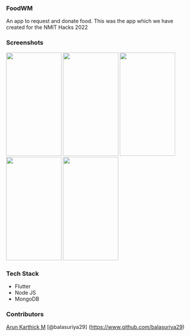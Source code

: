 ### FoodWM

An app to request and donate food. This was the app which we have created for the NMIT Hacks 2022

### Screenshots

<img src="https://user-images.githubusercontent.com/85630639/219276080-57d7a900-2706-4111-99af-805f340c5976.jpg" width="150" height="280">
<img src="https://user-images.githubusercontent.com/85630639/219276090-fa4a9755-3299-400c-bc1d-3c4f426df871.jpg" width="150" height="280">
<img src="https://user-images.githubusercontent.com/85630639/219276094-eb9d2655-3068-45ae-a688-a2abd2868a55.jpg" width="150" height="280">
<img src="https://user-images.githubusercontent.com/85630639/219276097-b6ea7df5-7e91-4490-b743-ae0d9c055a4a.jpg" width="150" height="280">
<img src="https://user-images.githubusercontent.com/85630639/219276101-7c800ffb-69f5-4221-8be7-46c9ddda2751.jpg" width="150" height="280">

### Tech Stack
* Flutter
* Node JS
* MongoDB

### Contributors
<a href="https://www.github.com/arunkarthick782">Arun Karthick M</a>
[@balasuriya29] (https://www.github.com/balasuriya29)

